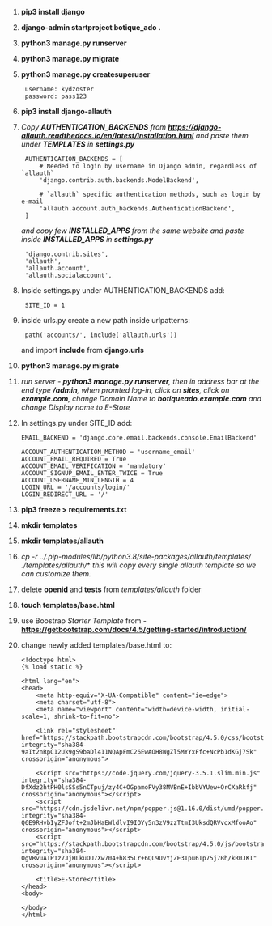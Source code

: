 1. **pip3 install django**
2. **django-admin startproject botique_ado .**
3. **python3 manage.py runserver**
4. **python3 manage.py migrate**
5. **python3 manage.py createsuperuser**

        username: kydzoster
        password: pass123

6. **pip3 install django-allauth**
7. *Copy **AUTHENTICATION_BACKENDS** from **https://django-allauth.readthedocs.io/en/latest/installation.html** and paste them under **TEMPLATES** in **settings.py***

        AUTHENTICATION_BACKENDS = [
            # Needed to login by username in Django admin, regardless of `allauth`
            'django.contrib.auth.backends.ModelBackend',

            # `allauth` specific authentication methods, such as login by e-mail
            'allauth.account.auth_backends.AuthenticationBackend',
        ]

    *and copy few **INSTALLED_APPS** from the same website and paste inside **INSTALLED_APPS** in **settings.py***

        'django.contrib.sites',
        'allauth',
        'allauth.account',
        'allauth.socialaccount',

8. Inside settings.py under AUTHENTICATION_BACKENDS add:

        SITE_ID = 1

9. inside urls.py create a new path inside urlpatterns:

        path('accounts/', include('allauth.urls'))

    and import **include** from **django.urls**

10. **python3 manage.py migrate**
11. *run server - **python3 manage.py runserver**, then in address bar at the end type **/admin**, when promted log-in, click on **sites**, click on **example.com**, change Domain Name to **botiqueado.example.com** and change Display name to E-Store*
12. In settings.py under SITE_ID add:

        EMAIL_BACKEND = 'django.core.email.backends.console.EmailBackend'

        ACCOUNT_AUTHENTICATION_METHOD = 'username_email'
        ACCOUNT_EMAIL_REQUIRED = True
        ACCOUNT_EMAIL_VERIFICATION = 'mandatory'
        ACCOUNT_SIGNUP_EMAIL_ENTER_TWICE = True
        ACCOUNT_USERNAME_MIN_LENGTH = 4
        LOGIN_URL = '/accounts/login/'
        LOGIN_REDIRECT_URL = '/'

13. **pip3 freeze > requirements.txt**
14. **mkdir templates**
15. **mkdir templates/allauth**
16. **cp -r ../.pip-modules/lib/python3.8/site-packages/allauth/templates/* ./templates/allauth/** *this will copy every single allauth template so we can customize them.*
17. delete **openid** and **tests** from *templates/allauth* folder
18. **touch templates/base.html**
19. use Boostrap *Starter Template* from - **https://getbootstrap.com/docs/4.5/getting-started/introduction/**
20. change newly added templates/base.html to: 

        <!doctype html>
        {% load static %}

        <html lang="en">
        <head>
            <meta http-equiv="X-UA-Compatible" content="ie=edge">
            <meta charset="utf-8">
            <meta name="viewport" content="width=device-width, initial-scale=1, shrink-to-fit=no">

            <link rel="stylesheet" href="https://stackpath.bootstrapcdn.com/bootstrap/4.5.0/css/bootstrap.min.css" integrity="sha384-9aIt2nRpC12Uk9gS9baDl411NQApFmC26EwAOH8WgZl5MYYxFfc+NcPb1dKGj7Sk" crossorigin="anonymous">
            
            <script src="https://code.jquery.com/jquery-3.5.1.slim.min.js" integrity="sha384-DfXdz2htPH0lsSSs5nCTpuj/zy4C+OGpamoFVy38MVBnE+IbbVYUew+OrCXaRkfj" crossorigin="anonymous"></script>
            <script src="https://cdn.jsdelivr.net/npm/popper.js@1.16.0/dist/umd/popper.min.js" integrity="sha384-Q6E9RHvbIyZFJoft+2mJbHaEWldlvI9IOYy5n3zV9zzTtmI3UksdQRVvoxMfooAo" crossorigin="anonymous"></script>
            <script src="https://stackpath.bootstrapcdn.com/bootstrap/4.5.0/js/bootstrap.min.js" integrity="sha384-OgVRvuATP1z7JjHLkuOU7Xw704+h835Lr+6QL9UvYjZE3Ipu6Tp75j7Bh/kR0JKI" crossorigin="anonymous"></script>
        
            <title>E-Store</title>
        </head>
        <body>

        </body>
        </html>